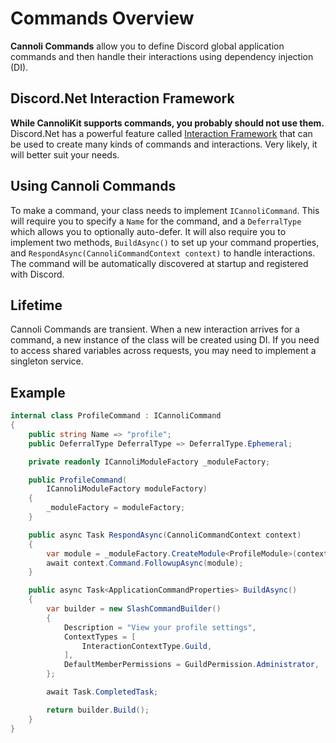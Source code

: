# Commands Overview
**Cannoli Commands** allow you to define Discord global application commands and then handle their interactions using dependency injection (DI).

## Discord.Net Interaction Framework
 **While CannoliKit supports commands, you probably should not use them.** Discord.Net has a powerful feature called [Interaction Framework](https://docs.discordnet.dev/guides/int_framework/intro.html) that can be used to create many kinds of commands and interactions. Very likely, it will better suit your needs.

 ## Using Cannoli Commands

To make a command, your class needs to implement `ICannoliCommand`. This will require you to specify a `Name` for the command, and a `DeferralType` which allows you to optionally auto-defer. It will also require you to implement two methods, `BuildAsync()` to set up your command properties, and `RespondAsync(CannoliCommandContext context)` to handle interactions. The command will be automatically discovered at startup and registered with Discord.

## Lifetime

Cannoli Commands are transient. When a new interaction arrives for a command, a new instance of the class will be created using DI. If you need to access shared variables across requests, you may need to implement a singleton service.

## Example

```csharp
internal class ProfileCommand : ICannoliCommand
{
    public string Name => "profile";
    public DeferralType DeferralType => DeferralType.Ephemeral;

    private readonly ICannoliModuleFactory _moduleFactory;

    public ProfileCommand(
        ICannoliModuleFactory moduleFactory)
    {
        _moduleFactory = moduleFactory;
    }

    public async Task RespondAsync(CannoliCommandContext context)
    {
        var module = _moduleFactory.CreateModule<ProfileModule>(context.Command.User);
        await context.Command.FollowupAsync(module);
    }

    public async Task<ApplicationCommandProperties> BuildAsync()
    {
        var builder = new SlashCommandBuilder()
        {
            Description = "View your profile settings",
            ContextTypes = [
                InteractionContextType.Guild,
            ],
            DefaultMemberPermissions = GuildPermission.Administrator,
        };

        await Task.CompletedTask;

        return builder.Build();
    }
}
```
